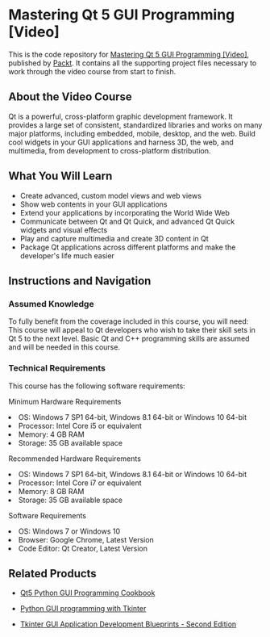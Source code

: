 # Mastering Qt 5 GUI Programming [Video]
This is the code repository for [Mastering Qt 5 GUI Programming [Video]](https://www.packtpub.com/application-development/mastering-qt-5-gui-programming-video?utm_source=github&utm_medium=repository&utm_campaign=9781787287938), published by [Packt](https://www.packtpub.com/?utm_source=github). It contains all the supporting project files necessary to work through the video course from start to finish.
## About the Video Course
Qt is a powerful, cross-platform graphic development framework. It provides a large set of consistent, standardized libraries and works on many major platforms, including embedded, mobile, desktop, and the web. Build cool widgets in your GUI applications and harness 3D, the web, and multimedia, from development to cross-platform distribution.	

<H2>What You Will Learn</H2>
<DIV class=book-info-will-learn-text>
<UL>
<LI>Create advanced, custom model views and web views
<LI>Show web contents in your GUI applications
<LI>Extend your applications by incorporating the World Wide Web
<LI>Communicate between Qt and Qt Quick, and advanced Qt Quick widgets and visual effects
<LI>Play and capture multimedia and create 3D content in Qt
<LI>Package Qt applications across different platforms and make the developer's life much easier</LI></UL></DIV>

## Instructions and Navigation
### Assumed Knowledge
To fully benefit from the coverage included in this course, you will need:<br/>
This course will appeal to Qt developers who wish to take their skill sets in Qt 5 to the next level. Basic Qt and C++ programming skills are assumed and will be needed in this course.	
### Technical Requirements
This course has the following software requirements:<br/>

Minimum Hardware Requirements<br/>
<LI>OS: Windows 7 SP1 64-bit, Windows 8.1 64-bit or Windows 10 64-bit
<LI>Processor: Intel Core i5 or equivalent
<LI>Memory: 4 GB RAM
<LI>Storage: 35 GB available space

Recommended Hardware Requirements<br/>
<LI>OS: Windows 7 SP1 64-bit, Windows 8.1 64-bit or Windows 10 64-bit
<LI>Processor: Intel Core i7 or equivalent
<LI>Memory: 8 GB RAM
<LI>Storage: 35 GB available space

Software Requirements<br/>
<LI>OS: Windows 7 or Windows 10
<LI>Browser: Google Chrome, Latest Version
<LI>Code Editor: Qt Creator, Latest Version


## Related Products
* [Qt5 Python GUI Programming Cookbook](https://www.packtpub.com/application-development/qt5-python-gui-programming-cookbook?utm_source=github&utm_medium=repository&utm_campaign=9781788831000)

* [Python GUI programming with Tkinter](https://www.packtpub.com/application-development/python-gui-programming-tkinter?utm_source=github&utm_medium=repository&utm_campaign=9781788835886)

* [Tkinter GUI Application Development Blueprints - Second Edition](https://www.packtpub.com/application-development/tkinter-gui-application-development-blueprints-second-edition?utm_source=github&utm_medium=repository&utm_campaign=9781788837460)

